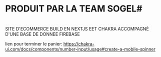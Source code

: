 # PRODUIT PAR LA TEAM SOGEL#
#
#
#
SITE D'ECOMMERCE BUILD EN NEXTJS EET CHAKRA ACCOMPAGNÉ D'UNE BASE DE DONNEE FIREBASE


lien pour terminer le panier:
https://chakra-ui.com/docs/components/number-input/usage#create-a-mobile-spinner




